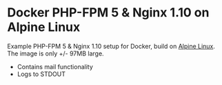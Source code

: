 Docker PHP-FPM 5 & Nginx 1.10 on Alpine Linux
==============================================
Example PHP-FPM 5 & Nginx 1.10 setup for Docker, build on [Alpine Linux](http://www.alpinelinux.org/).
The image is only +/- 97MB large.

- Contains mail functionality 
- Logs to STDOUT

